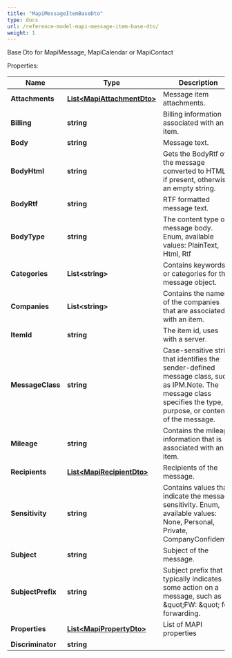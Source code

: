```yaml
---
title: "MapiMessageItemBaseDto"
type: docs
url: /reference-model-mapi-message-item-base-dto/
weight: 1
---
```

Base Dto for MapiMessage, MapiCalendar or MapiContact             

Properties:

Name | Type | Description | Notes
---- | ---- | ----------- | -----
**Attachments** | [**List&lt;MapiAttachmentDto&gt;**](/email/reference-model-mapi-attachment-dto/) | Message item attachments.              | [optional] 
**Billing** | **string** | Billing information associated with an item.              | [optional] 
**Body** | **string** | Message text.              | [optional] 
**BodyHtml** | **string** | Gets the BodyRtf of the message converted to HTML, if present, otherwise an empty string.              | [optional] 
**BodyRtf** | **string** | RTF formatted message text.              | [optional] 
**BodyType** | **string** | The content type of message body. Enum, available values: PlainText, Html, Rtf | 
**Categories** | **List&lt;string&gt;** | Contains keywords or categories for the message object.              | [optional] 
**Companies** | **List&lt;string&gt;** | Contains the names of the companies that are associated with an item.              | [optional] 
**ItemId** | **string** | The item id, uses with a server.              | [optional] 
**MessageClass** | **string** | Case-sensitive string that identifies the sender-defined message class, such as IPM.Note. The message class specifies the type, purpose, or content of the message.              | [optional] 
**Mileage** | **string** | Contains the mileage information that is associated with an item.              | [optional] 
**Recipients** | [**List&lt;MapiRecipientDto&gt;**](/email/reference-model-mapi-recipient-dto/) | Recipients of the message.              | [optional] 
**Sensitivity** | **string** | Contains values that indicate the message sensitivity. Enum, available values: None, Personal, Private, CompanyConfidential | 
**Subject** | **string** | Subject of the message.              | [optional] 
**SubjectPrefix** | **string** | Subject prefix that typically indicates some action on a message, such as \&quot;FW: \&quot; for forwarding.              | [optional] 
**Properties** | [**List&lt;MapiPropertyDto&gt;**](/email/reference-model-mapi-property-dto/) | List of MAPI properties              | [optional] 
**Discriminator** | **string** |  | 


